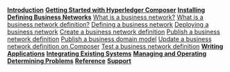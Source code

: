 **[Introduction](../introduction/introduction.html)**
**[Getting Started with Hyperledger Composer](../tutorials/getting-started.html)**
**[Installing](../installing/installingindex.html)**
**[Defining Business Networks](../business-network/businessnetwork.html)**
[What is a business network?](../business-network/businessnetwork.html)
[What is a business network definition?](../business-network/businessnetworkdefinition.html)
[Defining a business network](../business-network/getting-started-coding-bnd.html)
[Deploying a business network](../business-network/deploybusinessnetwork.html)
[Create a business network definition](../business-network/bnd-define.html)
[Publish a business network definition](../business-network/bnd-publish.html)
[Publish a business domain model](../business-network/model-publish.html)
[Update a business network definition on Composer](../business-network/runtime-update.html)
[Test a business network definition](../business-network/testing.html)
**[Writing Applications](../applications/genapp.html)**
**[Integrating Existing Systems](../integrating/integrating-index.html)**
**[Managing and Operating](../managing/managingindex.html)**
**[Determining Problems](../problems/diagnostics.html)**
**[Reference](../reference/MeetTheModules.html)**
**[Support](../support/index.html)**
